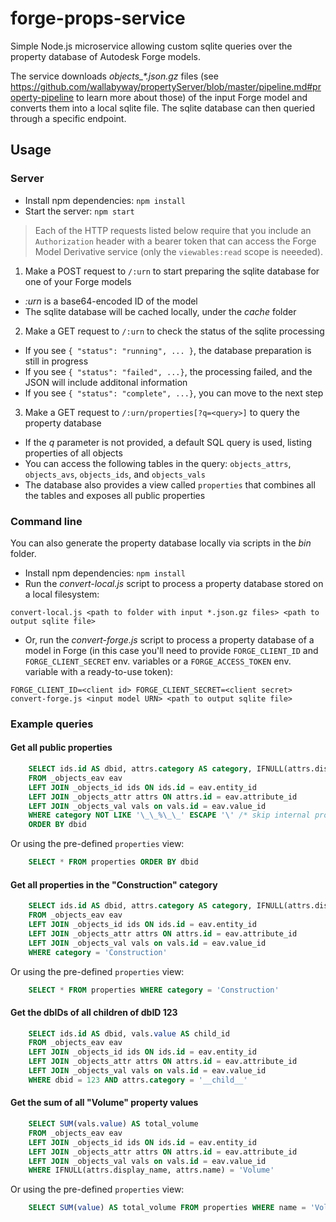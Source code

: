 # forge-props-service

Simple Node.js microservice allowing custom sqlite queries over the property database of Autodesk Forge models.

The service downloads _objects\_*.json.gz_ files (see https://github.com/wallabyway/propertyServer/blob/master/pipeline.md#property-pipeline
to learn more about those) of the input Forge model and converts them into a local sqlite file. The sqlite database can then queried
through a specific endpoint.

## Usage

### Server

- Install npm dependencies: `npm install`
- Start the server: `npm start`

> Each of the HTTP requests listed below require that you include an `Authorization` header with a bearer token
> that can access the Forge Model Derivative service (only the `viewables:read` scope is neeeded).

1. Make a POST request to `/:urn` to start preparing the sqlite database for one of your Forge models
  - _:urn_ is a base64-encoded ID of the model
  - The sqlite database will be cached locally, under the _cache_ folder
2. Make a GET request to `/:urn` to check the status of the sqlite processing
  - If you see `{ "status": "running", ... }`, the database preparation is still in progress
  - If you see `{ "status": "failed", ...}`, the processing failed, and the JSON will include additonal information
  - If you see `{ "status": "complete", ...}`, you can move to the next step
3. Make a GET request to `/:urn/properties[?q=<query>]` to query the property database
  - If the _q_ parameter is not provided, a default SQL query is used, listing properties of all objects
  - You can access the following tables in the query: `objects_attrs`, `objects_avs`, `objects_ids`, and `objects_vals`
  - The database also provides a view called `properties` that combines all the tables and exposes all public properties

### Command line

You can also generate the property database locally via scripts in the _bin_ folder.

- Install npm dependencies: `npm install`
- Run the _convert-local.js_ script to process a property database stored on a local filesystem:

`convert-local.js <path to folder with input *.json.gz files> <path to output sqlite file>`

- Or, run the _convert-forge.js_ script to process a property database of a model in Forge
(in this case you'll need to provide `FORGE_CLIENT_ID` and `FORGE_CLIENT_SECRET` env. variables
or a `FORGE_ACCESS_TOKEN` env. variable with a ready-to-use token):

`FORGE_CLIENT_ID=<client id> FORGE_CLIENT_SECRET=<client secret> convert-forge.js <input model URN> <path to output sqlite file>`

### Example queries

#### Get all public properties

```sql
    SELECT ids.id AS dbid, attrs.category AS category, IFNULL(attrs.display_name, attrs.name) AS name, vals.value AS value
    FROM _objects_eav eav
    LEFT JOIN _objects_id ids ON ids.id = eav.entity_id
    LEFT JOIN _objects_attr attrs ON attrs.id = eav.attribute_id
    LEFT JOIN _objects_val vals on vals.id = eav.value_id
    WHERE category NOT LIKE '\_\_%\_\_' ESCAPE '\' /* skip internal properties */
    ORDER BY dbid
```

Or using the pre-defined `properties` view:

```sql
    SELECT * FROM properties ORDER BY dbid
```

#### Get all properties in the "Construction" category

```sql
    SELECT ids.id AS dbid, attrs.category AS category, IFNULL(attrs.display_name, attrs.name) AS name, vals.value AS value
    FROM _objects_eav eav
    LEFT JOIN _objects_id ids ON ids.id = eav.entity_id
    LEFT JOIN _objects_attr attrs ON attrs.id = eav.attribute_id
    LEFT JOIN _objects_val vals on vals.id = eav.value_id
    WHERE category = 'Construction'
```

Or using the pre-defined `properties` view:

```sql
    SELECT * FROM properties WHERE category = 'Construction'
```

#### Get the dbIDs of all children of dbID 123

```sql
    SELECT ids.id AS dbid, vals.value AS child_id
    FROM _objects_eav eav
    LEFT JOIN _objects_id ids ON ids.id = eav.entity_id
    LEFT JOIN _objects_attr attrs ON attrs.id = eav.attribute_id
    LEFT JOIN _objects_val vals on vals.id = eav.value_id
    WHERE dbid = 123 AND attrs.category = '__child__'
```

#### Get the sum of all "Volume" property values

```sql
    SELECT SUM(vals.value) AS total_volume
    FROM _objects_eav eav
    LEFT JOIN _objects_id ids ON ids.id = eav.entity_id
    LEFT JOIN _objects_attr attrs ON attrs.id = eav.attribute_id
    LEFT JOIN _objects_val vals on vals.id = eav.value_id
    WHERE IFNULL(attrs.display_name, attrs.name) = 'Volume'
```

Or using the pre-defined `properties` view:

```sql
    SELECT SUM(value) AS total_volume FROM properties WHERE name = 'Volume'
```
